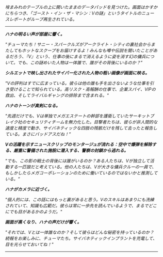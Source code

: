 _埃まみれのテーブルの上に開いたままのデータパッドを見つけた。画面はかすかにちらつき、「ゴースト・イン・ザ・マシン：Vの謎」というタイトルのニュースレポートがループ再生されている。_

---

**_ハナの明るい声が部屋に響く。_**

_"チューマたち！サニー・スパークルズがアークライト・シティの裏社会からまたしてもホットなスクープをお届けするよ！みんなも噂や伝説を聞いたことがあるだろう、『V』という、仕事の後にまるで消えるように姿を消す幻の傭兵について。でも、この謎めいた人物は一体誰で、誰がその背後にいるのか？"_

**_シルエットで映し出されたサイバー化された人物の粗い画像が画面に映る。_**

_"Vの評判はすでに広まっている。彼らは他の誰も手を出さないような仕事を引き受けることで知られている。高リスク・高報酬の仕事で、企業スパイ、VIPの救出、そしてライバルギャングの排除まで含まれる。"_

**_ハナのトーンが真剣になる。_**

_"先週だけでも、Vは単独でメガエステートの幹部を護衛していたサーキットブレイク社のセキュリティチームを無力化した。目撃者たちは、彼らが非人間的な速度と精度で動き、サイバネティックな四肢の残骸だけを残して去ったと報告している。まさにバッドアスだね！"_

**_Vの活躍を示すニュースクリップのモンタージュが流れる：空中で爆弾を解除する、厳重に警備された施設に潜入する、警察の封鎖から逃れる。_**

_"でも、この影の戦士の背後には誰がいるのか？ある人たちは、Vが独立して活動する一匹狼だと考えている。他の人たちは、Vが大きな傭兵クルーの一員で、もしかしたらメガコーポレーションのために働いているのではないかと推測している。"_

**_ハナがカメラに近づく。_**

_"個人的には、この話にはもっと裏があると思う。Vのスキルはあまりにも洗練されていて、知識も広範だ。彼らは常に一歩先を読んでいるようで、まるでどこにでも目があるかのようだ。"_

**_画面が黒くなり、ハナの声だけが響く。_**

_"それでは、Vとは一体誰なのか？そして彼らはどんな秘密を持っているのか？続報をお楽しみに、チューマたち。サイバネティックインプラントを充電して、目を光らせておいてね！"_

---
